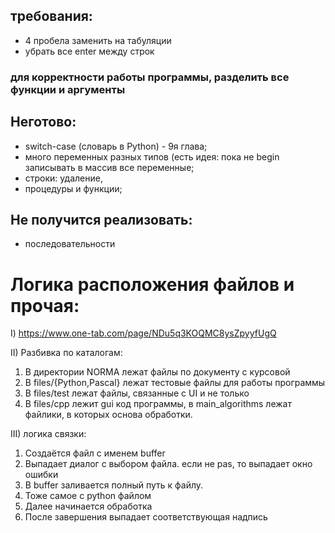 ## требования:
- 4 пробела заменить на табуляции
- убрать все enter между строк 
### для корректности работы программы, разделить все функции и аргументы

## Неготово:
- switch-case (словарь в Python) - 9я глава;
- много переменных разных типов (есть идея: пока не begin записывать в массив все переменные;
- строки: удаление, 
- процедуры и функции;

## Hе получится реализовать:
- последовательности

# Логика расположения файлов и прочая: 
I) https://www.one-tab.com/page/NDu5q3KOQMC8ysZpyyfUgQ

II) Разбивка по каталогам:
1. В директории NORMA лежат файлы по документу с курсовой
2. В files/{Python,Pascal} лежат тестовые файлы для работы программы
3. В files/test лежат файлы, связанные с UI и не только
4. В files/cpp лежит gui код программы, в main_algorithms лежат файлики, в которых основа обработки.

III) логика связки:
1. Создаётся файл с именем buffer
2. Выпадает диалог с выбором файла. если не pas, то выпадает окно ошибки
3. В buffer заливается полный путь к файлу.
4. Тоже самое с python файлом
5. Далее начинается обработка
6. После завершения выпадает соответствующая надпись
